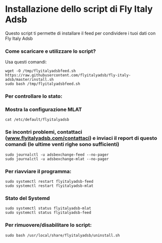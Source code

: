 # Installazione dello script di Fly Italy Adsb 

Questo script ti permette di installare il feed per condividere i tuoi dati con Fly Italy Adsb

### Come scaricare e utilizzare lo script?

Usa questi comandi:

```
wget -O /tmp/flyitalyadsbfeed.sh https://raw.githubusercontent.com/flyitalyadsb/fly-italy-adsb/master/install.sh
sudo bash /tmp/flyitalyadsbfeed.sh
```

### Per controllare lo stato:

### Mostra la configurazione MLAT
```
cat /etc/default/flyitalyadsb
```

### Se incontri problemi, contattaci (www.flyitalyadsb.com/contattaci) e inviaci il report di questo comandi (le ultime venti righe sono sufficienti)

```
sudo journalctl -u adsbexchange-feed --no-pager
sudo journalctl -u adsbexchange-mlat --no-pager
```

### Per riavviare il programma:

```
sudo systemctl restart flyitalyadsb-feed
sudo systemctl restart flyitalyadsb-mlat
```


### Stato del Systemd

```
sudo systemctl status flyitalyadsb-mlat
sudo systemctl status flyitalyadsb-feed
```


### Per rimuovere/disabilitare lo script:

```
sudo bash /usr/local/share/flyitalyadsb/uninstall.sh
```

